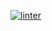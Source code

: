  [![linter](https://github.com/Jonathan-Tesfaye/Assignment-2/workflows/linter/badge.svg)](https://github.com/marketplace/actions/super-linter)         

